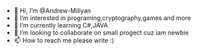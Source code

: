 - 👋 Hi, I’m @Andrew-Miliyan
- 👀 I’m interested in programing,cryptography,games and more
- 🌱 I’m currently learning C#,JAVA
- 💞️ I’m looking to collaborate on small progect cuz iam newbie
- 📫 How to reach me please write :)
<!---
Andrew-Miliyan/Andrew-Miliyan is a ✨ special ✨ repository because its `README.md` (this file) appears on your GitHub profile.
You can click the Preview link to take a look at your changes.
--->
